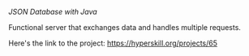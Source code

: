 *JSON Database with Java*

<p>Functional server that exchanges data and handles multiple requests.</p>

Here's the link to the project: https://hyperskill.org/projects/65